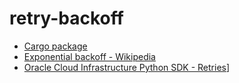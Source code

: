 # retry-backoff

* [Cargo package](https://crates.io/crates/retry-backoff)
* [Exponential backoff - Wikipedia](https://en.wikipedia.org/wiki/Exponential_backoff)
* [Oracle Cloud Infrastructure Python SDK - Retries](https://docs.oracle.com/en-us/iaas/tools/python/2.56.0/sdk_behaviors/retries.html)]
